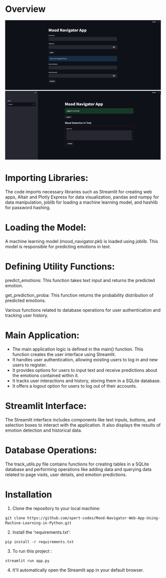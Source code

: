 # Overview
![Login Page](images/1.png)
![Home Page](images/2.png)

# Importing Libraries:
The code imports necessary libraries such as Streamlit for creating web apps, Altair and Plotly Express for data visualization, pandas and numpy for data manipulation, joblib for loading a machine learning model, and hashlib for password hashing.

# Loading the Model:
A machine learning model (mood_navigator.pkl) is loaded using joblib. This model is responsible for predicting emotions in text.

# Defining Utility Functions:
predict_emotions: This function takes text input and returns the predicted emotion.

get_prediction_proba: This function returns the probability distribution of predicted emotions.

Various functions related to database operations for user authentication and tracking user history.

# Main Application:
- The main application logic is defined in the main() function. This function creates the user interface using Streamlit.
- It handles user authentication, allowing existing users to log in and new users to register.
- It provides options for users to input text and receive predictions about the emotions contained within it.
- It tracks user interactions and history, storing them in a SQLite database.
- It offers a logout option for users to log out of their accounts.

# Streamlit Interface:
The Streamlit interface includes components like text inputs, buttons, and selection boxes to interact with the application. It also displays the results of emotion detection and historical data.

# Database Operations:
The track_utils.py file contains functions for creating tables in a SQLite database and performing operations like adding data and querying data related to page visits, user details, and emotion predictions.


# Installation
1. Clone the repository to your local machine:
```
git clone https://github.com/xpert-codes/Mood-Navigator-Web-App-Using-Machine-Learning-in-Python.git
```

2. Install the 'requirements.txt':
```
pip install -r requirements.txt
```

3. To run this project :
```
streamlit run app.py
```

4. It'll automatically open the Streamlit app in your default browser.
